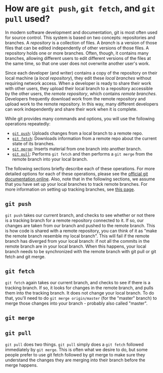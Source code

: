 # How are `git push`, `git fetch`, and `git pull` used?

In modern software development and documentation, git is most often used for source control. This system is based on two concepts: repositories and branches. A *repository* is a collection of files. A *branch* is a version of those files that can be edited independently of other versions of those files. A repository holds one or more branches. Often, though, it contains many branches, allowing different users to edit different versions of the files at the same time, so that one user does not overwrite another user's work.

Since each developer (and writer) contains a copy of the repository on their local machine (a *local repository*), they edit these *local branches* without requiring network access. When a developer is ready to share their work with other users, they upload their local branch to a repository accessible by the other users, the *remote repository*, which contains *remote branches*. Developers frequently download work from the remote repository and upload work to the remote repository. In this way, many different developers can work independently and share their work when it is complete.

While git provides many commands and options, you will use the following operations repeatedly:

- [`git push`](#git-push): Uploads changes from a local branch to a remote repo.
- [`git fetch`](#git-fetch): Downloads information from a remote repo about the current state of its branches.
- [`git merge`](#git-merge): Inserts material from one branch into another branch.
- [`git pull`](#git-pull): Performs `git fetch` and then performs a `git merge` from the remote branch into your local branch.

The following sections briefly describe each of these operations. For more detailed options for each of these operations, please see the [official git documentation online](https://git-scm.com/doc). Also, note that in the following sections, we assume that you have set up your local branches to track remote branches. For more information on setting up tracking branches, see [this page](https://www.git-tower.com/learn/git/faq/track-remote-upstream-branch/).

## `git push`

`git push` takes our current branch, and checks to see whether or not there is a tracking branch for a remote repository connected to it. If so, our changes are taken from our branch and pushed to the remote branch. This is how code is shared with a remote repository, you can think of it as "make the remote branch resemble my local branch". This will fail if the remote branch has diverged from your local branch: if not all the commits in the remote branch are in your local branch. When this happens, your local branch needs to be synchronized with the remote branch with git pull or git fetch and git merge.

## `git fetch`

`git fetch` again takes our current branch, and checks to see if there is a tracking branch. If so, it looks for changes in the remote branch, and pulls them into the tracking branch. It does not change your local branch. To do that, you'll need to do `git merge origin/master` (for the "master" branch) to merge those changes into your branch - probably also called "master".

## `git merge`



## `git pull`

`git pull` does two things.  `git pull` simply does a `git fetch` followed immediately by `git merge`. This is often what we desire to do, but some people prefer to use git fetch followed by git merge to make sure they understand the changes they are merging into their branch before the merge happens.



